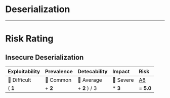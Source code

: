 <!-- $theme: gaia -->

<!-- $size: 16:9 -->

<!-- page_number: true -->

<!-- footer: Copyright (c) by Bjoern Kimminich | Licensed under CC-BY-SA 4.0 -->

# Deserialization

---

# Risk Rating

## Insecure Deserialization

| Exploitability                   | Prevalence                    | Detecability                   | Impact              | Risk                                                                          |
|:---------------------------------|:------------------------------|:-------------------------------|:--------------------|:------------------------------------------------------------------------------|
| :small_orange_diamond: Difficult | :large_orange_diamond: Common | :large_orange_diamond: Average | :red_circle: Severe | [A8](https://www.owasp.org/index.php/Top_10-2017_A8-Insecure_Deserialization) |
| ( **1**                          | + **2**                       | + **2** ) / 3                  | * **3**             | = **5.0**                                                                     |

